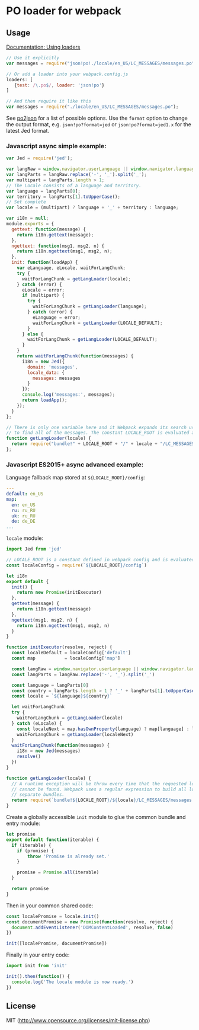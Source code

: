 # PO loader for webpack

## Usage

[Documentation: Using loaders](http://webpack.github.io/docs/using-loaders.html)

``` javascript
// Use it explicitly
var messages = require("json!po!./locale/en_US/LC_MESSAGES/messages.po");

// Or add a loader into your webpack.config.js
loaders: [
   {test: /\.po$/, loader: 'json!po'}
]

// And then require it like this
var messages = require("./locale/en_US/LC_MESSAGES/messages.po");
```

See [po2json](https://github.com/mikeedwards/po2json) for a list of possible options. Use the `format` option to change the output format, e.g. `json!po?format=jed` or `json!po?format=jed1.x` for the latest Jed format.

### Javascript async simple example:

``` javascript
var Jed = require('jed');

var langRaw = window.navigator.userLanguage || window.navigator.language;
var langParts = langRaw.replace('-', '_').split('_');
var multipart = langParts.length > 1;
// The Locale consists of a language and territory.
var language = langParts[0];
var territory = langParts[1].toUpperCase();
// Set complete
var locale = (multipart) ? language + '_' + territory : language;

var i18n = null;
module.exports = {
  gettext: function(message) {
    return i18n.gettext(message);
  },
  ngettext: function(msg1, msg2, n) {
    return i18n.ngettext(msg1, msg2, n);
  },
  init: function(loadApp) {
    var eLanguage, eLocale, waitForLangChunk;
    try {
      waitForLangChunk = getLangLoader(locale);
    } catch (error) {
      eLocale = error;
      if (multipart) {
        try {
          waitForLangChunk = getLangLoader(language);
        } catch (error) {
          eLanguage = error;
          waitForLangChunk = getLangLoader(LOCALE_DEFAULT);
        }
      } else {
        waitForLangChunk = getLangLoader(LOCALE_DEFAULT);
      }
    }
    return waitForLangChunk(function(messages) {
      i18n = new Jed({
        domain: 'messages',
        locale_data: {
          messages: messages
        }
      });
      console.log('messages:', messages);
      return loadApp();
    });
  }
};

// There is only one variable here and it Webpack expands its search using a regex
// to find all of the messages. The constant LOCALE_ROOT is evaluated at compile time.
function getLangLoader(locale) {
  return require("bundle!" + LOCALE_ROOT + "/" + locale + "/LC_MESSAGES/messages.po");
};
```

### Javascript ES2015+ async advanced example:

Language fallback map stored at `${LOCALE_ROOT}/config`:

```yaml
---
default: en_US
map:
  en: en_US
  ru: ru_RU
  uk: ru_RU
  de: de_DE
...
```

`locale` module:

```javascript
import Jed from 'jed'

// LOCALE_ROOT is a constant defined in webpack config and is evaluated at build time
const localeConfig = require(`${LOCALE_ROOT}/config`)

let i18n
export default {
  init() {
    return new Promise(initExecutor)
  },
  gettext(message) {
    return i18n.gettext(message)
  },
  ngettext(msg1, msg2, n) {
    return i18n.ngettext(msg1, msg2, n)
  }
}

function initExecutor(resolve, reject) {
  const localeDefault = localeConfig['default']
  const map           = localeConfig['map']

  const langRaw = window.navigator.userLanguage || window.navigator.language
  const langParts = langRaw.replace('-', '_').split('_')

  const language = langParts[0]
  const country = langParts.length > 1 ? '_' + langParts[1].toUpperCase() : ''
  const locale = `${language}${country}`

  let waitForLangChunk
  try {
    waitForLangChunk = getLangLoader(locale)
  } catch (eLocale) {
    const localeNext = map.hasOwnProperty(language) ? map[language] : localeDefault
    waitForLangChunk = getLangLoader(localeNext)
  }
  waitForLangChunk(function(messages) {
    i18n = new Jed(messages)
    resolve()
  })
}

function getLangLoader(locale) {
  // A runtime exception will be throw every time that the requested locale file
  // cannot be found. Webpack uses a regular expression to build all locales as
  // separate bundles.
  return require(`bundle!${LOCALE_ROOT}/${locale}/LC_MESSAGES/messages.po`)
}
```

Create a globally accessible `init` module to glue the common bundle and entry module:

```javascript
let promise
export default function(iterable) {
  if (iterable) {
    if (promise) {
        throw 'Promise is already set.'
    }

    promise = Promise.all(iterable)
  }

  return promise
}
```

Then in your common shared code:

```javascript
const localePromise = locale.init()
const documentPromise = new Promise(function(resolve, reject) {
  document.addEventListener('DOMContentLoaded', resolve, false)
})

init([localePromise, documentPromise])

```

Finally in your entry code:

```javascript
import init from 'init'

init().then(function() {
  console.log('The locale module is now ready.')
})
```


## License

MIT (http://www.opensource.org/licenses/mit-license.php)
